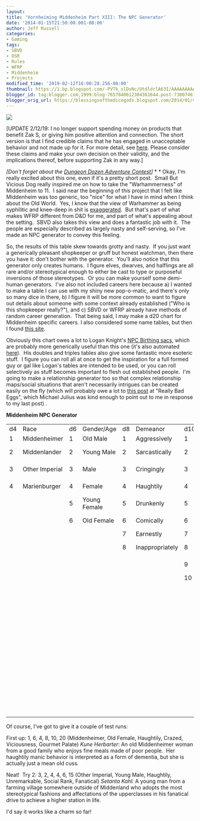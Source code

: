 ```yaml
---
layout:  
title: 'Vornheiming Middenheim Part XIII: The NPC Generator'
date: '2014-01-15T21:50:00.001-08:00'
author: Jeff Russell
categories:
- Gaming
tags:
- SBVD
- OSR
- Rules
- WFRP
- Middenheim
- Projects
modified_time: '2019-02-12T16:00:28.256-08:00'
thumbnail: https://1.bp.blogspot.com/-PVTk_slDvNc/UtdldrlA63I/AAAAAAAAAig/gSQ5wGS7E-o/s72-c/russ-cholson-2011.jpg
blogger_id: tag:blogger.com,1999:blog-7657840612384361644.post-7300746162351058218
blogger_orig_url: https://blessingsofthedicegods.blogspot.com/2014/01/vornheiming-middenheim-part-xiii-npc.html
---
```


 [![](https://1.bp.blogspot.com/-PVTk_slDvNc/UtdldrlA63I/AAAAAAAAAig/gSQ5wGS7E-o/s1600/russ-cholson-2011.jpg)](http://1.bp.blogspot.com/-PVTk_slDvNc/UtdldrlA63I/AAAAAAAAAig/gSQ5wGS7E-o/s1600/russ-cholson-2011.jpg) 
  

[UPDATE 2/12/19: I no longer support spending money on products that benefit Zak S, or giving him positive attention and connection. The short version is that I find credible claims that he has engaged in unacceptable behavior and not made up for it. For more detail, see [here](%7B%7B%20site.baseurl%20%7D%7D%7B%%20post_url%202019-02-12-removing-support-from-zak-smith%20%%7D). Please consider these claims and make your own decision on their validity, and the implications thereof, before supporting Zak in any way.] 
  

*[Don't forget about the [Dungeon Dozen Adventure Contest](http://blessingsofthedicegods.blogspot.com/2014/01/dungeon-dozen-mix-tape-contest.html)]*  *   *  Okay, I'm really excited about this one, even if it's a pretty short post.  Small But Vicious Dog really inspired me on how to take the "Warhammerness" of Middenheim to 11.  I said near the beginning of this project that I felt like Middenheim was too generic, too "nice" for what I have in mind when I think about the Old World.  Yes, I know that the view of Warhammer as being syphilitic and knee-deep in shit is [exaggerated](http://fightingfantasist.blogspot.com/2012/06/wfrp-not-syphilitic-not-knee-deep-in.html).  But that's part of what makes WFRP different from D&D for me, and part of what's appealing about the setting.  SBVD also takes this view and does a fantastic job with it.  The people are especially described as largely nasty and self-serving, so I've made an NPC generator to convey this feeling. 
  

So, the results of this table skew towards grotty and nasty.  If you just want a generically pleasant shopkeeper or gruff but honest watchman, then there you have it: don't bother with the generator.  You'll also notice that this generator only creates humans.  I figure elves, dwarves, and halflings are all rare and/or stereotypical enough to either be cast to type or purposeful inversions of those stereotypes.  Or you can make yourself some demi-human generators.  I've also not included careers here because a) I wanted to make a table I can use with my shiny new pop-o-matic, and there's only so many dice in there, b) I figure it will be more common to want to figure out details about someone with some context already established ("Who is this shopkeeper really?"), and c) SBVD or WFRP already have methods of random career generation.  That being said, I may make a d20 chart for Middenheim specific careers. I also considered some name tables, but then I found [this site](http://www.malleus.dk/Whfrp/NameGenerator.aspx). 
  

Obviously this chart owes a lot to Logan Knight's [NPC Birthing sacs](http://www.lastgaspgrimoire.com/how-to-make-friends-and-imagine-people/), which are probably more generically useful than this one (it's also automated [here](http://www.lastgaspgrimoire.com/library/generators/)).  His doubles and triples tables also give some fantastic more esoteric stuff.  I figure you can roll all at once to get the inspiration for a full formed guy or gal like Logan's tables are intended to be used, or you can roll selectively as stuff becomes important to flesh out established people.  I'm going to make a relationship generator too so that complex relationship maps/social situations that aren't necessarily intrigues can be created easily on the fly (which will probably owe a lot to [this post](http://black-vulmea.blogspot.com/2012/02/swashbucklers-sandbox-part-4.html) at "Really Bad Eggs", which Michael Julius was kind enough to point out to me in response to my last post) .    
  

**Middenheim NPC Generator**    <table> <tbody> <tr class="odd"> <td>d4</td> <td>Race</td> <td>d6</td> <td>Gender/Age</td> <td>d8</td> <td>Demeanor</td> <td>d10</td> <td>Appearance</td> <td>d12</td> <td>Motivation</td> <td>d20</td> <td>Quirk</td> </tr> <tr class="even"> <td>1</td> <td>Middenheimer</td> <td>1</td> <td>Old Male</td> <td>1</td> <td>Aggressively</td> <td>1</td> <td>Beshitten</td> <td>1</td> <td>Money</td> <td>1</td> <td>Mutation</td> </tr> <tr class="odd"> <td>2</td> <td>Middenlander</td> <td>2</td> <td>Young Male</td> <td>2</td> <td>Sarcastically</td> <td>2</td> <td>Shabby</td> <td>2</td> <td>Lust</td> <td>2</td> <td>Speech Pattern</td> </tr> <tr class="even"> <td>3</td> <td>Other Imperial</td> <td>3</td> <td>Male</td> <td>3</td> <td>Cringingly</td> <td>3</td> <td>Fancy</td> <td>3</td> <td>Power</td> <td>3</td> <td>Chaos Cultist</td> </tr> <tr class="odd"> <td>4</td> <td>Marienburger</td> <td>4</td> <td>Female</td> <td>4</td> <td>Haughtily</td> <td>4</td> <td>Unremarkable</td> <td>4</td> <td>Religion</td> <td>4</td> <td>Serious Disease</td> </tr> <tr class="even"> <td></td> <td></td> <td>5</td> <td>Young Female</td> <td>5</td> <td>Drunkenly</td> <td>5</td> <td>Seductive</td> <td>5</td> <td>Fame</td> <td>5</td> <td>Madness</td> </tr> <tr class="odd"> <td></td> <td></td> <td>6</td> <td>Old Female</td> <td>6</td> <td>Comically</td> <td>6</td> <td>Diseased</td> <td>6</td> <td>Social Rank</td> <td>6</td> <td>Hard-working</td> </tr> <tr class="even"> <td></td> <td></td> <td></td> <td></td> <td>7</td> <td>Earnestly</td> <td>7</td> <td>Bored</td> <td>7</td> <td>Curiosity</td> <td>7</td> <td>Honest</td> </tr> <tr class="odd"> <td></td> <td></td> <td></td> <td></td> <td>8</td> <td>Inappropriately</td> <td>8</td> <td>Crazed</td> <td>8</td> <td>Intrigue</td> <td>8</td> <td>Strange collection</td> </tr> <tr class="even"> <td></td> <td></td> <td></td> <td></td> <td></td> <td></td> <td>9</td> <td>Obese</td> <td>9</td> <td>Bootlicking</td> <td>9</td> <td>Missing Body Part</td> </tr> <tr class="odd"> <td></td> <td></td> <td></td> <td></td> <td></td> <td></td> <td>10</td> <td>Starved</td> <td>10</td> <td>Viciousness</td> <td>10</td> <td>Addiction</td> </tr> <tr class="even"> <td></td> <td></td> <td></td> <td></td> <td></td> <td></td> <td></td> <td></td> <td>11</td> <td>Gluttony</td> <td>11</td> <td>Deformity</td> </tr> <tr class="odd"> <td></td> <td></td> <td></td> <td></td> <td></td> <td></td> <td></td> <td></td> <td>12</td> <td>Goodness</td> <td>12</td> <td>Body Language</td> </tr> <tr class="even"> <td></td> <td></td> <td></td> <td></td> <td></td> <td></td> <td></td> <td></td> <td></td> <td></td> <td>13</td> <td>Highly Formal Manners</td> </tr> <tr class="odd"> <td></td> <td></td> <td></td> <td></td> <td></td> <td></td> <td></td> <td></td> <td></td> <td></td> <td>14</td> <td>Scar(s)</td> </tr> <tr class="even"> <td></td> <td></td> <td></td> <td></td> <td></td> <td></td> <td></td> <td></td> <td></td> <td></td> <td>15</td> <td>Fanatical</td> </tr> <tr class="odd"> <td></td> <td></td> <td></td> <td></td> <td></td> <td></td> <td></td> <td></td> <td></td> <td></td> <td>16</td> <td>Strange Appetite</td> </tr> <tr class="even"> <td></td> <td></td> <td></td> <td></td> <td></td> <td></td> <td></td> <td></td> <td></td> <td></td> <td>17</td> <td>Decent</td> </tr> <tr class="odd"> <td></td> <td></td> <td></td> <td></td> <td></td> <td></td> <td></td> <td></td> <td></td> <td></td> <td>18</td> <td>Nervous tic</td> </tr> <tr class="even"> <td></td> <td></td> <td></td> <td></td> <td></td> <td></td> <td></td> <td></td> <td></td> <td></td> <td>19</td> <td>Melancholic</td> </tr> <tr class="odd"> <td></td> <td></td> <td></td> <td></td> <td></td> <td></td> <td></td> <td></td> <td></td> <td></td> <td>20</td> <td>Gourmet Palate</td> </tr> </tbody> </table> 
  

Of course, I've got to give it a couple of test runs: 
  

First up: 1, 6, 4, 8, 10, 20 (Middenheimer, Old Female, Haughtily, Crazed, Viciousness, Gourmet Palate)   *Kune Herbarter*: An old Middenheimer woman from a good family who enjoys fine meals made of poor people.  Her haughtily manic behavior is interpreted as a form of dementia, but she is actually just a mean old cuss. 
  

Neat!  Try 2:  3, 2, 4, 4, 6, 15 (Other Imperial, Young Male, Haughtily, Unremarkable, Social Rank, Fanatical)  *Setanta Kahl:* A young man from a farming village somewhere outside of Middenland who adopts the most stereotypical fashions and affectations of the upperclasses in his fanatical drive to achieve a higher station in life. 
  

I'd say it works like a charm so far! 
